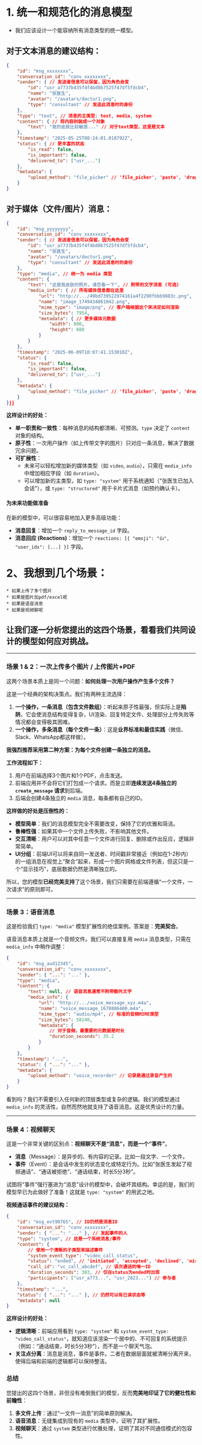 # 1. 统一和规范化的消息模型

- 我们应该设计一个能容纳所有消息类型的统一模型。

## 对于文本消息的建议结构：

```json
{
    "id": "msg_xxxxxxxx",
    "conversation_id": "conv_xxxxxxxx",
    "sender": { // 发送者信息可以保留，因为角色会变
        "id": "usr_a7737b435f4f4bd0b7525f47df5fdcb4",
        "name": "张医生",
        "avatar": "/avatars/doctor1.png",
        "type": "consultant" // 发送此消息时的身份
    },
    "type": "text", // 消息的主类型: text, media, system
    "content": { // 将内容封装成一个对象
        "text": "我的皮肤比较敏感..." // 对于text类型，这里是文本
    },
    "timestamp": "2025-05-25T08:24:01.018792Z",
    "status": { // 更丰富的状态
        "is_read": false,
        "is_important": false,
        "delivered_to": ["usr_..."]
    },
    "metadata": {
        "upload_method": "file_picker" // 'file_picker', 'paste', 'drag_and_drop'
    }
}
```

## 对于媒体（文件/图片）消息：

```json
{
    "id": "msg_yyyyyyyy",
    "conversation_id": "conv_xxxxxxxx",
    "sender": { // 发送者信息可以保留，因为角色会变
        "id": "usr_a7737b435f4f4bd0b7525f47df5fdcb4",
        "name": "张医生",
        "avatar": "/avatars/doctor1.png",
        "type": "consultant" // 发送此消息时的身份
    },
    "type": "media", // 统一为 media 类型
    "content": {
        "text": "这是我皮肤的照片，请您看一下", // 附带的文字消息 (可选)
        "media_info": { // 所有媒体信息都在这里
            "url": "http://.../49bd739522974161a4f2290fbbb9883c.png",
            "name": "image_1749434861042.png",
            "mime_type": "image/png", // 客户端根据这个来决定如何渲染
            "size_bytes": 7954,
            "metadata": { // 更多媒体元数据
                "width": 800,
                "height": 600
            }
        }
    },
    "timestamp": "2025-06-09T10:07:41.153010Z",
    "status": {
        "is_read": false,
        "is_important": false,
        "delivered_to": ["usr_..."]
    },
    "metadata": {
        "upload_method": "file_picker" // 'file_picker', 'paste', 'drag_and_drop'
    }
}jj
```

**这样设计的好处：**

- **单一职责和一致性**：每种消息的结构都清晰、可预测。`type` 决定了 `content` 对象的结构。
- **原子性**：一次用户操作（如上传带文字的图片）只对应一条消息，解决了数据冗余问题。
- **可扩展性**：
  - 未来可以轻松增加新的媒体类型（如 `video`, `audio`），只需在 `media_info` 中增加相应字段（如 `duration`）。
  - 可以增加新的主类型，如 `type: "system"` 用于系统通知（"张医生已加入会话"），或 `type: "structured"` 用于卡片式消息（如预约确认卡）。

#### 为未来功能做准备

在新的模型中，可以很容易地加入更多高级功能：

- **消息回复**：增加一个 `reply_to_message_id` 字段。
- **消息回应 (Reactions)**：增加一个 `reactions: [{ "emoji": "👍", "user_ids": [...] }]` 字段。

# 2、我想到几个场景：

    * 如果上传了多个图片
    * 如果是图片加pdf/excel呢
    * 如果是语音消息
    * 如果是视频聊呢

## 让我们逐一分析您提出的这四个场景，看看我们共同设计的模型如何应对挑战。

---

### 场景 1 & 2：一次上传多个图片 / 上传图片+PDF

这两个场景本质上是同一个问题：**如何处理一次用户操作产生多个文件？**

这是一个经典的架构决策点。我们有两种主流选择：

1. **一个操作，一条消息（包含文件数组）**：听起来原子性最强，但实际上是**陷阱**。它会使消息结构变得复杂，UI渲染、回复特定文件、处理部分上传失败等情况都会变得极其困难。
2. **一个操作，多条消息（每个文件一条）**：这是**业界标准和最佳实践**（微信、Slack、WhatsApp都这样做）。

**我强烈推荐采用第二种方案：为每个文件创建一条独立的消息。**

**工作流程如下：**

1. 用户在前端选择3个图片和1个PDF，点击发送。
2. 前端应用并不会将它们打包成一个请求。而是立即**连续发送4条独立的 `create_message` 请求**到后端。
3. 后端会创建4条独立的 `media` 消息，每条都有自己的ID。

**这样做的好处是压倒性的：**

* **模型简单**：我们的消息模型完全不需要改变，保持了它的优雅和简洁。
* **鲁棒性强**：如果其中一个文件上传失败，不影响其他文件。
* **交互清晰**：用户可以对其中任意一个文件进行回复、删除或作出反应，逻辑非常简单。
* **UI分组**：前端UI可以将来自同一发送者、时间戳非常接近（例如在1-2秒内）的一组消息在视觉上“聚合”起来，形成一个图片网格或文件列表，但这只是一个“显示技巧”，底层数据仍然是清晰独立的。

所以，您的模型**已经完美支持**了这个场景，我们只需要在前端遵循“一个文件，一次请求”的原则即可。

---

### 场景 3：语音消息

这是检验我们 `type: "media"` 模型扩展性的绝佳案例。答案是：**完美契合**。

语音消息本质上就是一个音频文件。我们可以直接复用 `media` 消息类型，只需在 `media_info` 中稍作调整：

```json
{
    "id": "msg_aud12345",
    "conversation_id": "conv_xxxxxxxx",
    "sender": { "...": "..." },
    "type": "media",
    "content": {
        "text": null, // 语音消息通常不附带额外文字
        "media_info": {
            "url": "http://.../voice_message_xyz.m4a",
            "name": "voice_message_1678886400.m4a",
            "mime_type": "audio/mp4", // 标准的音频MIME类型
            "size_bytes": 58240,
            "metadata": {
                // 对于音频，最重要的元数据是时长
                "duration_seconds": 35.2
            }
        }
    },
    "timestamp": "...",
    "status": { "...": "..." },
    "metadata": {
        "upload_method": "voice_recorder" // 记录是通过录音产生的
    }
}
```

看到吗？我们不需要引入任何新的顶层类型或复杂的逻辑。我们的模型通过 `media_info` 的灵活性，自然而然地就支持了语音消息。这是优秀设计的力量。

---

### 场景 4：视频聊天

这是一个非常关键的区别点：**视频聊天不是“消息”，而是一个“事件”**。

* **消息**（Message）：是异步的、有内容的记录。比如一段文字、一个文件。
* **事件**（Event）：是会话中发生的状态变化或特定行为。比如“张医生发起了视频通话”、“通话被拒绝”、“通话结束，时长5分3秒”。

试图将“事件”强行塞进为“消息”设计的模型中，会破坏其结构。幸运的是，我们的模型早已为此做好了准备！这就是 `type: "system"` 的用武之地。

**视频通话事件的建议结构：**

```json
{
    "id": "msg_evt98765", // ID仍然是消息ID
    "conversation_id": "conv_xxxxxxxx",
    "sender": { "...": "..." }, // 发起事件的人
    "type": "system", // 这是一个系统消息/事件
    "content": {
        // 使用一个清晰的子类型来描述事件
        "system_event_type": "video_call_status",
        "status": "ended", // 'initiated', 'accepted', 'declined', 'missed', 'ended'
        "call_id": "vc_call_abcdef", // 该次通话的唯一ID
        "duration_seconds": 303, // 仅在status为ended时出现
        "participants": ["usr_a773...", "usr_2823..."] // 参与者
    },
    "timestamp": "...",
    "status": { "...": "..." }, // 仍然可以有已读状态等
    "metadata": null
}
```

**这样设计的好处：**

* **逻辑清晰**：前端应用看到 `type: "system"` 和 `system_event_type: "video_call_status"`，就知道应该渲染一个居中的、不可回复的系统提示（例如：“通话结束，时长5分3秒”），而不是一个聊天气泡。
* **关注点分离**：消息是消息，事件是事件。二者在数据层面就被清晰分离开来，使得后端和前端的逻辑都可以保持整洁。

### 总结

您提出的这四个场景，非但没有难倒我们的模型，反而**完美地印证了它的健壮性和前瞻性**：

1. **多文件上传**：通过“一文件一消息”的简单原则解决。
2. **语音消息**：无缝集成到现有的 `media` 类型中，证明了其扩展性。
3. **视频聊天**：通过 `system` 类型进行优雅处理，证明了其对不同通信模式的包容性。
